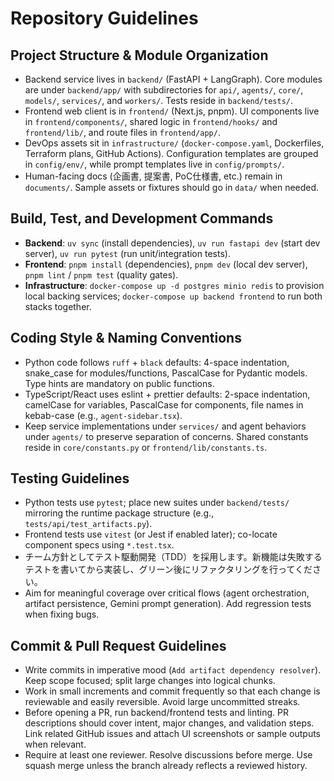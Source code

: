 # Repository Guidelines

## Project Structure & Module Organization
- Backend service lives in `backend/` (FastAPI + LangGraph). Core modules are under `backend/app/` with subdirectories for `api/`, `agents/`, `core/`, `models/`, `services/`, and `workers/`. Tests reside in `backend/tests/`.
- Frontend web client is in `frontend/` (Next.js, pnpm). UI components live in `frontend/components/`, shared logic in `frontend/hooks/` and `frontend/lib/`, and route files in `frontend/app/`.
- DevOps assets sit in `infrastructure/` (`docker-compose.yaml`, Dockerfiles, Terraform plans, GitHub Actions). Configuration templates are grouped in `config/env/`, while prompt templates live in `config/prompts/`.
- Human-facing docs (企画書, 提案書, PoC仕様書, etc.) remain in `documents/`. Sample assets or fixtures should go in `data/` when needed.

## Build, Test, and Development Commands
- **Backend**: `uv sync` (install dependencies), `uv run fastapi dev` (start dev server), `uv run pytest` (run unit/integration tests).
- **Frontend**: `pnpm install` (dependencies), `pnpm dev` (local dev server), `pnpm lint` / `pnpm test` (quality gates).
- **Infrastructure**: `docker-compose up -d postgres minio redis` to provision local backing services; `docker-compose up backend frontend` to run both stacks together.

## Coding Style & Naming Conventions
- Python code follows `ruff` + `black` defaults: 4-space indentation, snake_case for modules/functions, PascalCase for Pydantic models. Type hints are mandatory on public functions.
- TypeScript/React uses eslint + prettier defaults: 2-space indentation, camelCase for variables, PascalCase for components, file names in kebab-case (e.g., `agent-sidebar.tsx`).
- Keep service implementations under `services/` and agent behaviors under `agents/` to preserve separation of concerns. Shared constants reside in `core/constants.py` or `frontend/lib/constants.ts`.

## Testing Guidelines
- Python tests use `pytest`; place new suites under `backend/tests/` mirroring the runtime package structure (e.g., `tests/api/test_artifacts.py`).
- Frontend tests use `vitest` (or Jest if enabled later); co-locate component specs using `*.test.tsx`.
- チーム方針としてテスト駆動開発（TDD）を採用します。新機能は失敗するテストを書いてから実装し、グリーン後にリファクタリングを行ってください。
- Aim for meaningful coverage over critical flows (agent orchestration, artifact persistence, Gemini prompt generation). Add regression tests when fixing bugs.

## Commit & Pull Request Guidelines
- Write commits in imperative mood (`Add artifact dependency resolver`). Keep scope focused; split large changes into logical chunks.
- Work in small increments and commit frequently so that each change is reviewable and easily reversible. Avoid large uncommitted streaks.
- Before opening a PR, run backend/frontend tests and linting. PR descriptions should cover intent, major changes, and validation steps. Link related GitHub issues and attach UI screenshots or sample outputs when relevant.
- Require at least one reviewer. Resolve discussions before merge. Use squash merge unless the branch already reflects a reviewed history.
